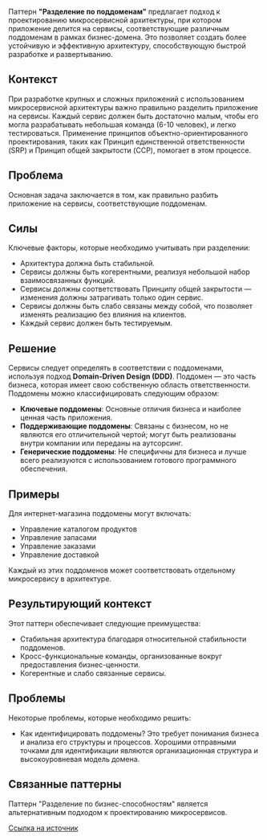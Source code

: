 Паттерн **"Разделение по поддоменам"** предлагает подход к проектированию микросервисной архитектуры, при котором приложение делится на сервисы, соответствующие различным поддоменам в рамках бизнес-домена. Это позволяет создать более устойчивую и эффективную архитектуру, способствующую быстрой разработке и развертыванию.

## Контекст

При разработке крупных и сложных приложений с использованием микросервисной архитектуры важно правильно разделить приложение на сервисы. Каждый сервис должен быть достаточно малым, чтобы его могла разрабатывать небольшая команда (6-10 человек), и легко тестироваться. Применение принципов объектно-ориентированного проектирования, таких как Принцип единственной ответственности (SRP) и Принцип общей закрытости (CCP), помогает в этом процессе.

## Проблема

Основная задача заключается в том, как правильно разбить приложение на сервисы, соответствующие поддоменам.

## Силы

Ключевые факторы, которые необходимо учитывать при разделении:

- Архитектура должна быть стабильной.
- Сервисы должны быть когерентными, реализуя небольшой набор взаимосвязанных функций.
- Сервисы должны соответствовать Принципу общей закрытости — изменения должны затрагивать только один сервис.
- Сервисы должны быть слабо связаны между собой, что позволяет изменять реализацию без влияния на клиентов.
- Каждый сервис должен быть тестируемым.

## Решение

Сервисы следует определять в соответствии с поддоменами, используя подход **Domain-Driven Design (DDD)**. Поддомен — это часть бизнеса, которая имеет свою собственную область ответственности. Поддомены можно классифицировать следующим образом:

- **Ключевые поддомены**: Основные отличия бизнеса и наиболее ценная часть приложения.
- **Поддерживающие поддомены**: Связаны с бизнесом, но не являются его отличительной чертой; могут быть реализованы внутри компании или переданы на аутсорсинг.
- **Генерические поддомены**: Не специфичны для бизнеса и лучше всего реализуются с использованием готового программного обеспечения.

## Примеры

Для интернет-магазина поддомены могут включать:

- Управление каталогом продуктов
- Управление запасами
- Управление заказами
- Управление доставкой

Каждый из этих поддоменов может соответствовать отдельному микросервису в архитектуре.

## Результирующий контекст

Этот паттерн обеспечивает следующие преимущества:

- Стабильная архитектура благодаря относительной стабильности поддоменов.
- Кросс-функциональные команды, организованные вокруг предоставления бизнес-ценности.
- Когерентные и слабо связанные сервисы.

## Проблемы

Некоторые проблемы, которые необходимо решить:

- Как идентифицировать поддомены? Это требует понимания бизнеса и анализа его структуры и процессов. Хорошими отправными точками для идентификации являются организационная структура и высокоуровневая модель домена.

## Связанные паттерны

Паттерн "Разделение по бизнес-способностям" является альтернативным подходом к проектированию микросервисов.

[Ссылка на источник](https://microservices.io/patterns/decomposition/decompose-by-subdomain.html)
